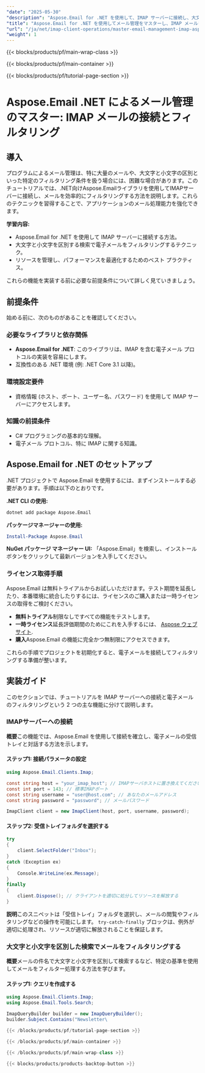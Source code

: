 ```yaml
---
"date": "2025-05-30"
"description": "Aspose.Email for .NET を使用して、IMAP サーバーに接続し、大文字と小文字を区別した検索でメールをフィルタリングする方法を学びます。このステップバイステップガイドで、メール管理スキルを向上させましょう。"
"title": "Aspose.Email for .NET を使用してメール管理をマスターし、IMAP メールを接続およびフィルタリングする"
"url": "/ja/net/imap-client-operations/master-email-management-imap-aspose-email-net/"
"weight": 1
---
```


{{< blocks/products/pf/main-wrap-class >}}

{{< blocks/products/pf/main-container >}}

{{< blocks/products/pf/tutorial-page-section >}}
# Aspose.Email .NET によるメール管理のマスター: IMAP メールの接続とフィルタリング

## 導入

プログラムによるメール管理は、特に大量のメールや、大文字と小文字の区別といった特定のフィルタリング条件を扱う場合には、困難な場合があります。このチュートリアルでは、.NET向けAspose.Emailライブラリを使用してIMAPサーバーに接続し、メールを効率的にフィルタリングする方法を説明します。これらのテクニックを習得することで、アプリケーションのメール処理能力を強化できます。

**学習内容:**
- Aspose.Email for .NET を使用して IMAP サーバーに接続する方法。
- 大文字と小文字を区別する検索で電子メールをフィルタリングするテクニック。
- リソースを管理し、パフォーマンスを最適化するためのベスト プラクティス。

これらの機能を実装する前に必要な前提条件について詳しく見ていきましょう。

## 前提条件

始める前に、次のものがあることを確認してください。

### 必要なライブラリと依存関係
- **Aspose.Email for .NET**: このライブラリは、IMAP を含む電子メール プロトコルの実装を容易にします。
- 互換性のある .NET 環境 (例: .NET Core 3.1 以降)。

### 環境設定要件
- 資格情報 (ホスト、ポート、ユーザー名、パスワード) を使用して IMAP サーバーにアクセスします。

### 知識の前提条件
- C# プログラミングの基本的な理解。
- 電子メール プロトコル、特に IMAP に関する知識。

## Aspose.Email for .NET のセットアップ

.NET プロジェクトで Aspose.Email を使用するには、まずインストールする必要があります。手順は以下のとおりです。

**.NET CLI の使用:**
```bash
dotnet add package Aspose.Email
```

**パッケージマネージャーの使用:**
```powershell
Install-Package Aspose.Email
```

**NuGet パッケージ マネージャー UI:**
「Aspose.Email」を検索し、インストール ボタンをクリックして最新バージョンを入手してください。

### ライセンス取得手順

Aspose.Email は無料トライアルからお試しいただけます。テスト期間を延長したり、本番環境に統合したりするには、ライセンスのご購入または一時ライセンスの取得をご検討ください。
- **無料トライアル**制限なしですべての機能をテストします。
- **一時ライセンス**延長評価期間のためにこれを入手するには、 [Aspose ウェブサイト](https://purchase。aspose.com/temporary-license/).
- **購入**Aspose.Email の機能に完全かつ無制限にアクセスできます。

これらの手順でプロジェクトを初期化すると、電子メールを接続してフィルタリングする準備が整います。

## 実装ガイド

このセクションでは、チュートリアルを IMAP サーバーへの接続と電子メールのフィルタリングという 2 つの主な機能に分けて説明します。

### IMAPサーバーへの接続

**概要**この機能では、Aspose.Email を使用して接続を確立し、電子メールの受信トレイと対話する方法を示します。

#### ステップ1: 接続パラメータの設定
```csharp
using Aspose.Email.Clients.Imap;

const string host = "your_imap_host"; // IMAPサーバホストに置き換えてください
const int port = 143; // 標準IMAPポート
const string username = "user@host.com"; // あなたのメールアドレス
const string password = "password"; // メールパスワード

ImapClient client = new ImapClient(host, port, username, password);
```

#### ステップ2: 受信トレイフォルダを選択する
```csharp
try
{
    client.SelectFolder("Inbox");
}
catch (Exception ex)
{
    Console.WriteLine(ex.Message);
}
finally
{
    client.Dispose(); // クライアントを適切に処分してリソースを解放する
}
```
**説明**このスニペットは「受信トレイ」フォルダを選択し、メールの閲覧やフィルタリングなどの操作を可能にします。 `try-catch-finally` ブロックは、例外が適切に処理され、リソースが適切に解放されることを保証します。

### 大文字と小文字を区別した検索でメールをフィルタリングする

**概要**メールの件名で大文字と小文字を区別して検索するなど、特定の基準を使用してメールをフィルター処理する方法を学びます。

#### ステップ1: クエリを作成する
```csharp
using Aspose.Email.Clients.Imap;
using Aspose.Email.Tools.Search;

ImapQueryBuilder builder = new ImapQueryBuilder();
builder.Subject.Contains("Newsletter\

{{< /blocks/products/pf/tutorial-page-section >}}

{{< /blocks/products/pf/main-container >}}

{{< /blocks/products/pf/main-wrap-class >}}

{{< blocks/products/products-backtop-button >}}